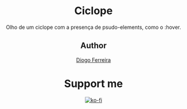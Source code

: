 <div align="center" style="margin-bottom:30px">
  
# Ciclope
Olho de um ciclope com a presença de psudo-elements, como o :hover.

## Author

[Diogo Ferreira](https://diogodeveloper.netlify.com/)

# Support me

[![ko-fi](https://www.ko-fi.com/img/githubbutton_sm.svg)](https://ko-fi.com/C0C81IJH6)

</div>
